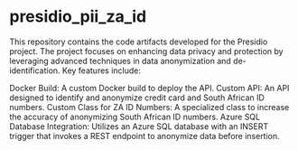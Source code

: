 # presidio_pii_za_id
This repository contains the code artifacts developed for the Presidio project. The project focuses on enhancing data privacy and protection by leveraging advanced techniques in data anonymization and de-identification. Key features include:

Docker Build: A custom Docker build to deploy the API.
Custom API: An API designed to identify and anonymize credit card and South African ID numbers.
Custom Class for ZA ID Numbers: A specialized class to increase the accuracy of anonymizing South African ID numbers.
Azure SQL Database Integration: Utilizes an Azure SQL database with an INSERT trigger that invokes a REST endpoint to anonymize data before insertion.
